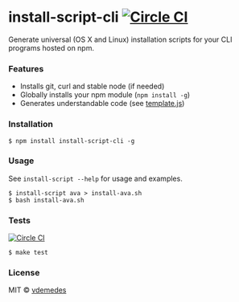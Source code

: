 # install-script-cli [![Circle CI](https://circleci.com/gh/vdemedes/install-script-cli.svg?style=svg)](https://circleci.com/gh/vdemedes/install-script-cli)

Generate universal (OS X and Linux) installation scripts for your CLI programs hosted on npm.


### Features

- Installs git, curl and stable node (if needed)
- Globally installs your npm module (`npm install -g`)
- Generates understandable code (see [template.js](https://github.com/vdemedes/install-script/blob/master/template.ejs))


### Installation

```
$ npm install install-script-cli -g
```


### Usage

See `install-script --help` for usage and examples.

```
$ install-script ava > install-ava.sh
$ bash install-ava.sh
```


### Tests

[![Circle CI](https://circleci.com/gh/vdemedes/install-script-cli.svg?style=svg)](https://circleci.com/gh/vdemedes/install-script-cli)

```
$ make test
```


### License

MIT © [vdemedes](https://github.com/vdemedes)
